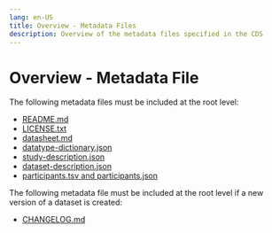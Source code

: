 ```yaml
---
lang: en-US
title: Overview - Metadata Files
description: Overview of the metadata files specified in the CDS
---
```


# Overview - Metadata File

The following metadata files must be included at the root level:

- [README.md](readme.md)
- [LICENSE.txt](license.md)
- [datasheet.md](datasheet.md)
- [datatype-dictionary.json](datasheet.md)
- [study-description.json](study-description.md)
- [dataset-description.json](dataset-description.md)
- [participants.tsv and participants.json](participants.md)

The following metadata file must be included at the root level if a new version of a dataset is created:

- [CHANGELOG.md](changelog.md)
